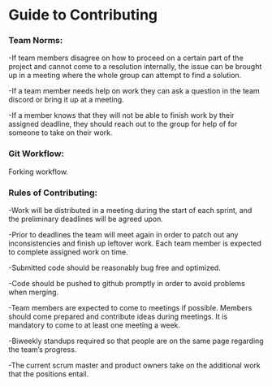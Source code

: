 # Guide to Contributing

### Team Norms:

-If team members disagree on how to proceed on a certain part of the project and cannot come to a resolution internally, the issue can be brought up in a meeting where the whole group can attempt to find a solution.

-If a team member needs help on work they can ask a question in the team discord or bring it up at a meeting.

-If a member knows that they will not be able to finish work by their assigned deadline, they should reach out to the group for help of for someone to take on their work.

### Git Workflow: 
Forking workflow.

### Rules of Contributing:

-Work will be distributed in a meeting during the start of each sprint, and the preliminary deadlines will be agreed upon.

-Prior to deadlines the team will meet again in order to patch out any inconsistencies and finish up leftover work. Each team member is expected to complete assigned work on time.

-Submitted code should be reasonably bug free and optimized.

-Code should be pushed to github promptly in order to avoid problems when merging.

-Team members are expected to come to meetings if possible. Members should come prepared and contribute ideas during meetings. It is mandatory to come to at least one meeting a week.

-Biweekly standups required so that people are on the same page regarding the team’s progress.

-The current scrum master and product owners take on the additional work that the positions entail.


